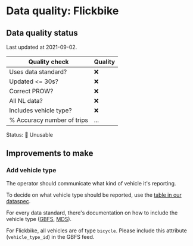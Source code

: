 # Data quality: Flickbike

## Data quality status

Last updated at 2021-09-02.

| **Quality check** | **Quality**
| -- | -- |
| Uses data standard? | ❌
| Updated <= 30s? | ❌
| Correct PROW? | ❌
| All NL data? | ❌
| Includes vehicle type? | ❌
| % Accuracy number of trips | ...

Status: 🔴 Unusable

## Improvements to make

### Add vehicle type

The operator should communicate what kind of vehicle it's reporting. 

To decide on what vehicle type should be reported, use the [table in our dataspec](https://docs.crow.nl/deelfietsdashboard/hr-dataspec/#vehicle-types).

For every data standard, there's documentation on how to include the vehicle type ([GBFS](https://github.com/NABSA/gbfs/blob/master/gbfs.md#vehicle_typesjson-added-in-v21), [MDS](https://github.com/openmobilityfoundation/mobility-data-specification/blob/main/general-information.md#vehicle-types)).

For Flickbike, all vehicles are of type `bicycle`. Please include this attribute (`vehicle_type_id`) in the GBFS feed.
